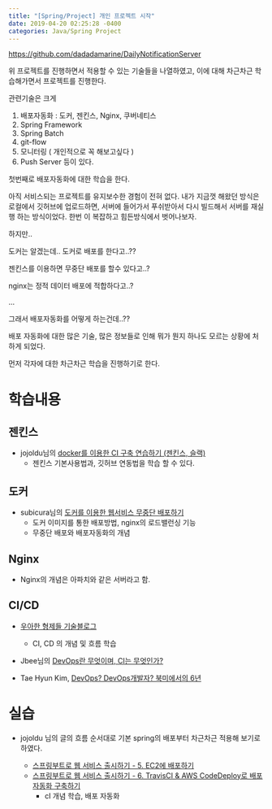 ```yaml
---
title: "[Spring/Project] 개인 프로젝트 시작"
date: 2019-04-20 02:25:28 -0400
categories: Java/Spring Project
---
```


<https://github.com/dadadamarine/DailyNotificationServer>



위 프로젝트를 진행하면서 적용할 수 있는 기술들을 나열하였고, 이에 대해 차근차근 학습해가면서 프로젝트를 진행한다.



관련기술은 크게

1. 배포자동화 : 도커, 젠킨스, Nginx, 쿠버네티스
2. Spring Framework
3. Spring Batch
4. git-flow
5. 모니터링 ( 개인적으로 꼭 해보고싶다 )
6. Push Server 등이 있다.



첫번째로 배포자동화에 대한 학습을 한다.

아직 서비스되는 프로젝트를 유지보수한 경험이 전혀 없다. 내가 지금껏 해왔던 방식은 로컬에서 깃허브에 업로드하면, 서버에 들어가서 푸쉬받아서 다시 빌드해서 서버를 재실행 하는 방식이었다. 한번 이 복잡하고 힘든방식에서 벗어나보자.





하지만.. 





도커는 알겠는데.. 도커로 배포를 한다고..??

젠킨스를 이용하면 무중단 배포를 할수 있다고..?

nginx는 정적 데이터 배포에 적합하다고..?

...

그래서 배포자동화를 어떻게 하는건데..??





배포 자동화에 대한 많은 기술, 많은 정보들로 인해 뭐가 뭔지 하나도 모르는 상황에 처하게 되었다.

먼저 각자에 대한 차근차근 학습을 진행하기로 한다.



# 학습내용



## 젠킨스

- jojoldu님의 [docker를 이용한 CI 구축 연습하기 (젠킨스, 슬랙)](https://jojoldu.tistory.com/139)
  - 젠킨스 기본사용법과, 깃허브 연동법을 학습 할 수 있다.



## 도커

- subicura님의 [도커를 이용한 웹서비스 무중단 배포하기](<https://subicura.com/2016/06/07/zero-downtime-docker-deployment.html>)
  - 도커 이미지를 통한 배포방법, nginx의 로드밸런싱 기능
  - 무중단 배포와 배포자동화의 개념



## Nginx

- Nginx의 개념은 아파치와 같은 서버라고 함.



## CI/CD

- [우아한 형제들 기술블로그](<http://woowabros.github.io/experience/2018/06/26/bros-cicd.html>)

  - CI, CD 의 개념 및 흐름 학습

- Jbee님의 [DevOps란 무엇이며, CI는 무엇인가?](<https://asfirstalways.tistory.com/303>)

- Tae Hyun Kim, [DevOps? DevOps개발자? 북미에서의 6년](<https://www.slideshare.net/taehyunkim73700/ndc17-devops-devops-6>)

# 실습

- jojoldu 님의 글의 흐름 순서대로 기본 spring의 배포부터 차근차근 적용해 보기로 하였다.

  - [스프링부트로 웹 서비스 출시하기 - 5. EC2에 배포하기](https://jojoldu.tistory.com/263)
  - [스프링부트로 웹 서비스 출시하기 - 6. TravisCI & AWS CodeDeploy로 배포 자동화 구축하기](https://jojoldu.tistory.com/265)
    - cI 개념 학습, 배포 자동화
